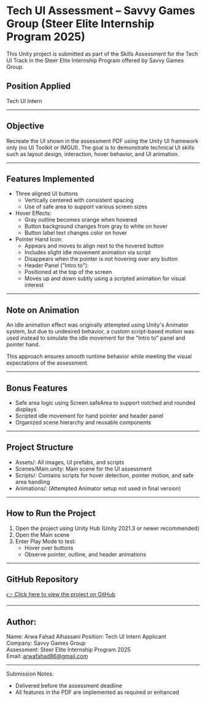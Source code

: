 # Tech UI Assessment – Savvy Games Group (Steer Elite Internship Program 2025)

This Unity project is submitted as part of the Skills Assessment for the Tech UI Track in the Steer Elite Internship Program offered by Savvy Games Group.

## Position Applied
Tech UI Intern

---

## Objective

Recreate the UI shown in the assessment PDF using the Unity UI framework only (no UI Toolkit or IMGUI). The goal is to demonstrate technical UI skills such as layout design, interaction, hover behavior, and UI animation.

---

## Features Implemented

- Three aligned UI buttons
  - Vertically centered with consistent spacing
  - Use of safe area to support various screen sizes
- Hover Effects:
  - Gray outline becomes orange when hovered
  - Button background changes from gray to white on hover
  - Button label text changes color on hover
- Pointer Hand Icon:
  - Appears and moves to align next to the hovered button
  - Includes slight idle movement animation via script
  - Disappears when the pointer is not hovering over any button
  - Header Panel ("Intro to"):
  - Positioned at the top of the screen
  - Moves up and down subtly using a scripted animation for visual interest

---

## Note on Animation

An idle animation effect was originally attempted using Unity's Animator system, but due to undesired behavior, a custom script-based motion was used instead to simulate the idle movement for the "Intro to" panel and pointer hand.

This approach ensures smooth runtime behavior while meeting the visual expectations of the assessment.

---

## Bonus Features

- Safe area logic using Screen.safeArea to support notched and rounded displays
- Scripted idle movement for hand pointer and header panel
- Organized scene hierarchy and reusable components

---

## Project Structure

- Assets/: All images, UI prefabs, and scripts
- Scenes/Main.unity: Main scene for the UI assessment
- Scripts/: Contains scripts for hover detection, pointer motion, and safe area handling
- Animations/: (Attempted Animator setup not used in final version)

---

## How to Run the Project

1. Open the project using Unity Hub (Unity 2021.3 or newer recommended)
2. Open the Main scene
3. Enter Play Mode to test:
   - Hover over buttons
   - Observe pointer, outline, and header animations

---

## GitHub Repository

[👉 Click here to view the project on GitHub](https://github.com/Arwaf8/UnityUI1)

---

## Author:

Name: Arwa Fahad Alhassani 
Position: Tech UI Intern Applicant  
Company: Savvy Games Group  
Assessment: Steer Elite Internship Program 2025  
Email: arwafahad86@gmail.com

---

Submission Notes:

- Delivered before the assessment deadline
- All features in the PDF are implemented as required or enhanced
